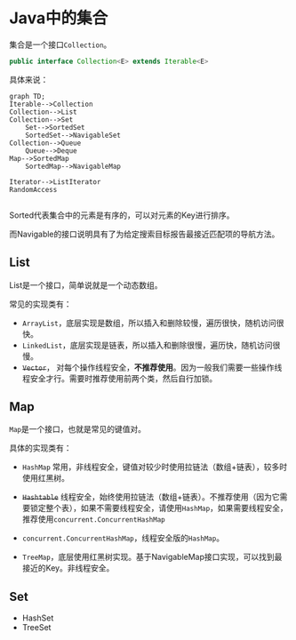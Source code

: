 # Java中的集合

集合是一个接口`Collection`。

```java
public interface Collection<E> extends Iterable<E>
```

具体来说：

```mermaid
graph TD;
Iterable-->Collection
Collection-->List
Collection-->Set
	Set-->SortedSet
	SortedSet-->NavigableSet
Collection-->Queue
	Queue-->Deque
Map-->SortedMap
	SortedMap-->NavigableMap
	
Iterator-->ListIterator
RandomAccess
	
```



Sorted代表集合中的元素是有序的，可以对元素的Key进行排序。

而Navigable的接口说明具有了为给定搜索目标报告最接近匹配项的导航方法。



## List

List是一个接口，简单说就是一个动态数组。

常见的实现类有：

- `ArrayList`，底层实现是数组，所以插入和删除较慢，遍历很快，随机访问很快。
- `LinkedList`，底层实现是链表，所以插入和删除很慢，遍历快，随机访问很慢。
- ~~`Vector`~~， 对每个操作线程安全，**不推荐使用**。因为一般我们需要一些操作线程安全才行。需要时推荐使用前两个类，然后自行加锁。



## Map

`Map`是一个接口，也就是常见的键值对。

具体的实现类有：

- `HashMap` 常用，非线程安全，键值对较少时使用拉链法（数组+链表），较多时使用红黑树。
- ~~`Hashtable`~~  线程安全，始终使用拉链法（数组+链表）。不推荐使用（因为它需要锁定整个表），如果不需要线程安全，请使用`HashMap`，如果需要线程安全，推荐使用`concurrent.ConcurrentHashMap`

- `concurrent.ConcurrentHashMap`，线程安全版的`HashMap`。

- `TreeMap`，底层使用红黑树实现。基于NavigableMap接口实现，可以找到最接近的Key。非线程安全。



## Set

- HashSet
- TreeSet

